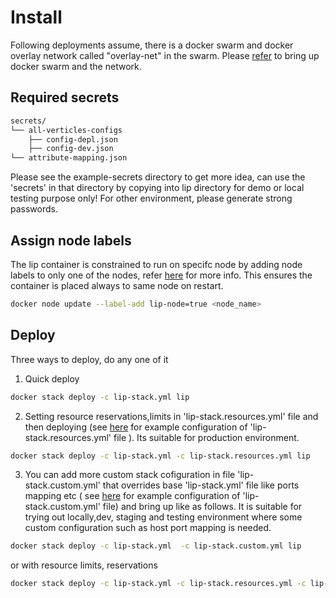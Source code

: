 # Install
 Following deployments assume, there is a docker swarm and  docker overlay network called "overlay-net"  in the swarm. Please [refer](../../../docs/swarm-setup.md) to bring up docker swarm and the network.
## Required secrets
```sh
secrets/
└── all-verticles-configs
    ├── config-depl.json
    ├── config-dev.json
└── attribute-mapping.json
```
Please see the example-secrets directory to get more idea, can use the 'secrets' in that directory by copying into lip  directory  for demo or local testing purpose only! For other environment, please generate strong passwords.

## Assign node labels
 The lip container is constrained to run on specifc node by adding node labels to only one of the nodes, refer [here](https://docs.docker.com/engine/swarm/services/#placement-constraints) for more info. This ensures the container is placed always to same node on restart.
```sh
docker node update --label-add lip-node=true <node_name>
```

## Deploy

Three ways to deploy, do any one of it
1. Quick deploy  
```sh
docker stack deploy -c lip-stack.yml lip 
```
2. Setting resource reservations,limits in 'lip-stack.resources.yml' file and then deploying (see [here](example-lip-stack.resources.yml) for example configuration of 'lip-stack.resources.yml' file ). Its suitable for production environment.

```sh
docker stack deploy -c lip-stack.yml -c lip-stack.resources.yml lip
```
3. You can add more custom stack cofiguration in file 'lip-stack.custom.yml' that overrides base 'lip-stack.yml' file like ports mapping etc ( see [here](example-lip-stack.custom.yml) for example configuration of 'lip-stack.custom.yml' file)  and bring up like as follows. It is suitable for trying out locally,dev, staging and testing environment where some custom configuration such as host port mapping is needed.
```sh
docker stack deploy -c lip-stack.yml  -c lip-stack.custom.yml lip
```
or 
with resource limits, reservations
```sh
docker stack deploy -c lip-stack.yml -c lip-stack.resources.yml -c lip-stack.custom.yml lip
```
